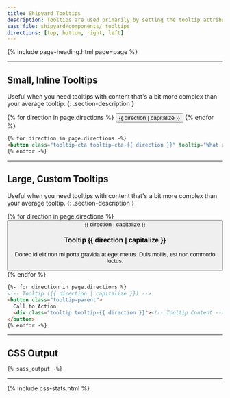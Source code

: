 ```yaml
---
title: Shipyard Tooltips
description: Tooltips are used primarily by setting the tooltip attribute on any element (e.g. `tooltip="..."`).
sass_file: shipyard/components/_tooltips
directions: [top, bottom, right, left]
---
```


{% include page-heading.html page=page %}

---

## Small, Inline Tooltips
Useful when you need tooltips with content that's a bit more complex than your average tooltip.
{: .section-description }

<div class="align-center mb-30">
  {% for direction in page.directions %}
    <button class="btn btn-secondary btn-margin tooltip-cta tooltip-cta-{{ direction }}" tooltip="What a lovely tooltip">{{ direction | capitalize }}</button>
  {% endfor %}
</div>

```html
{% for direction in page.directions -%}
<button class="tooltip-cta tooltip-cta-{{ direction }}" tooltip="What a lovely tooltip">{{ direction | capitalize }}</button>
{% endfor -%}
```

---

## Large, Custom Tooltips
Useful when you need tooltips with content that's a bit more complex than your average tooltip.
{: .section-description }

<div class="align-center mb-30">
  {% for direction in page.directions %}
    <button class="btn btn-secondary btn-margin tooltip-parent">
      {{ direction | capitalize }}
      <div class="tooltip tooltip-{{ direction }}">
        <h3 class="text-inverse text-md mb-5">Tooltip {{ direction | capitalize }}</h3>
        <p class="text-inverse-normal text-sm">Donec id elit non mi porta gravida at eget metus. Duis mollis, est non commodo luctus.</p>
      </div>
    </button>
  {% endfor %}
</div>

```html
{%- for direction in page.directions %}
<!-- Tooltip ({{ direction | capitalize }}) -->
<button class="tooltip-parent">
  Call to Action
  <div class="tooltip tooltip-{{ direction }}"><!-- Tooltip Content --></div>
</button>
{% endfor -%}
```

---

## CSS Output
```css
{% sass_output -%}
```

---

{% include css-stats.html %}
